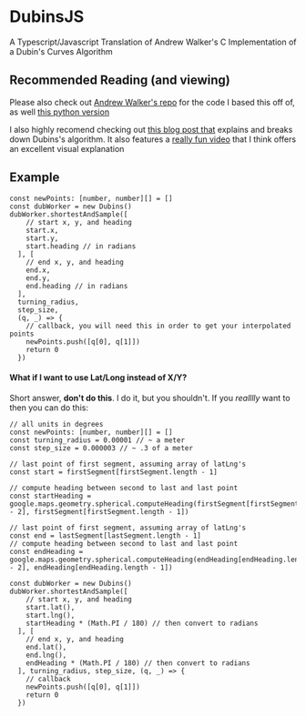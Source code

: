 # DubinsJS
A Typescript/Javascript Translation of Andrew Walker's C Implementation of a Dubin's Curves Algorithm

## Recommended Reading (and viewing)
Please also check out [Andrew Walker's repo](https://github.com/AndrewWalker/Dubins-Curves) for the code I based this off of, as well [this python version](https://github.com/AndrewWalker/pydubins)

I also highly recomend checking out [this blog post that](https://gieseanw.wordpress.com/2012/10/21/a-comprehensive-step-by-step-tutorial-to-computing-dubins-paths/) explains and breaks down Dubins's algorithm. It also features a [really fun video](https://www.youtube.com/watch?v=fEImNJQ3hUM) that I think offers an excellent visual explanation

## Example
```
const newPoints: [number, number][] = []
const dubWorker = new Dubins()
dubWorker.shortestAndSample([
    // start x, y, and heading
    start.x,
    start.y,
    start.heading // in radians
  ], [
    // end x, y, and heading
    end.x,
    end.y,
    end.heading // in radians
  ],
  turning_radius,
  step_size, 
  (q, _) => {
    // callback, you will need this in order to get your interpolated points
    newPoints.push([q[0], q[1]])
    return 0
  })
```

#### What if I want to use Lat/Long instead of X/Y?
Short answer, __don't do this__. I do it, but you shouldn't. If you *realllly* want to then you can do this:
```
// all units in degrees
const newPoints: [number, number][] = []
const turning_radius = 0.00001 // ~ a meter
const step_size = 0.000003 // ~ .3 of a meter

// last point of first segment, assuming array of latLng's
const start = firstSegment[firstSegment.length - 1]

// compute heading between second to last and last point
const startHeading = google.maps.geometry.spherical.computeHeading(firstSegment[firstSegment.length - 2], firstSegment[firstSegment.length - 1])

// last point of first segment, assuming array of latLng's
const end = lastSegment[lastSegment.length - 1]
// compute heading between second to last and last point
const endHeading = google.maps.geometry.spherical.computeHeading(endHeading[endHeading.length - 2], endHeading[endHeading.length - 1])

const dubWorker = new Dubins()
dubWorker.shortestAndSample([
    // start x, y, and heading
    start.lat(),
    start.lng(),
    startHeading * (Math.PI / 180) // then convert to radians
  ], [
    // end x, y, and heading
    end.lat(),
    end.lng(),
    endHeading * (Math.PI / 180) // then convert to radians
  ], turning_radius, step_size, (q, _) => {
    // callback
    newPoints.push([q[0], q[1]])
    return 0
  })
```
